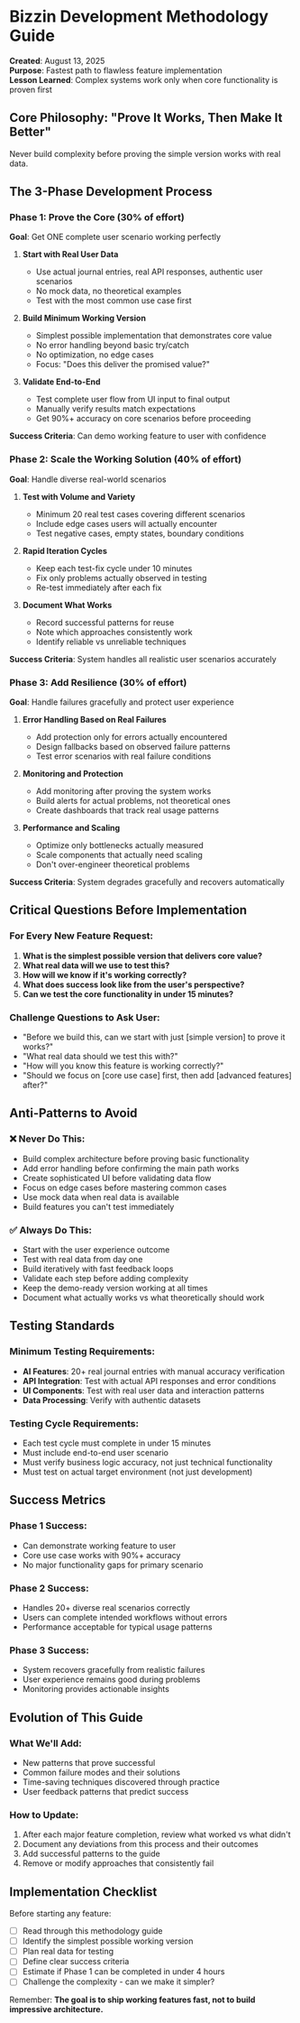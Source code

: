 # Bizzin Development Methodology Guide

**Created**: August 13, 2025  
**Purpose**: Fastest path to flawless feature implementation  
**Lesson Learned**: Complex systems work only when core functionality is proven first

## Core Philosophy: "Prove It Works, Then Make It Better"

Never build complexity before proving the simple version works with real data.

## The 3-Phase Development Process

### Phase 1: Prove the Core (30% of effort)
**Goal**: Get ONE complete user scenario working perfectly

1. **Start with Real User Data**
   - Use actual journal entries, real API responses, authentic user scenarios
   - No mock data, no theoretical examples
   - Test with the most common use case first

2. **Build Minimum Working Version**
   - Simplest possible implementation that demonstrates core value
   - No error handling beyond basic try/catch
   - No optimization, no edge cases
   - Focus: "Does this deliver the promised value?"

3. **Validate End-to-End**
   - Test complete user flow from UI input to final output
   - Manually verify results match expectations
   - Get 90%+ accuracy on core scenarios before proceeding

**Success Criteria**: Can demo working feature to user with confidence

### Phase 2: Scale the Working Solution (40% of effort)
**Goal**: Handle diverse real-world scenarios

1. **Test with Volume and Variety**
   - Minimum 20 real test cases covering different scenarios
   - Include edge cases users will actually encounter
   - Test negative cases, empty states, boundary conditions

2. **Rapid Iteration Cycles**
   - Keep each test-fix cycle under 10 minutes
   - Fix only problems actually observed in testing
   - Re-test immediately after each fix

3. **Document What Works**
   - Record successful patterns for reuse
   - Note which approaches consistently work
   - Identify reliable vs unreliable techniques

**Success Criteria**: System handles all realistic user scenarios accurately

### Phase 3: Add Resilience (30% of effort)
**Goal**: Handle failures gracefully and protect user experience

1. **Error Handling Based on Real Failures**
   - Add protection only for errors actually encountered
   - Design fallbacks based on observed failure patterns
   - Test error scenarios with real failure conditions

2. **Monitoring and Protection**
   - Add monitoring after proving the system works
   - Build alerts for actual problems, not theoretical ones
   - Create dashboards that track real usage patterns

3. **Performance and Scaling**
   - Optimize only bottlenecks actually measured
   - Scale components that actually need scaling
   - Don't over-engineer theoretical problems

**Success Criteria**: System degrades gracefully and recovers automatically

## Critical Questions Before Implementation

### For Every New Feature Request:

1. **What is the simplest possible version that delivers core value?**
2. **What real data will we use to test this?**
3. **How will we know if it's working correctly?**
4. **What does success look like from the user's perspective?**
5. **Can we test the core functionality in under 15 minutes?**

### Challenge Questions to Ask User:

- "Before we build this, can we start with just [simple version] to prove it works?"
- "What real data should we test this with?"
- "How will you know this feature is working correctly?"
- "Should we focus on [core use case] first, then add [advanced features] after?"

## Anti-Patterns to Avoid

### ❌ Never Do This:
- Build complex architecture before proving basic functionality
- Add error handling before confirming the main path works
- Create sophisticated UI before validating data flow
- Focus on edge cases before mastering common cases
- Use mock data when real data is available
- Build features you can't test immediately

### ✅ Always Do This:
- Start with the user experience outcome
- Test with real data from day one
- Build iteratively with fast feedback loops
- Validate each step before adding complexity
- Keep the demo-ready version working at all times
- Document what actually works vs what theoretically should work

## Testing Standards

### Minimum Testing Requirements:
- **AI Features**: 20+ real journal entries with manual accuracy verification
- **API Integration**: Test with actual API responses and error conditions
- **UI Components**: Test with real user data and interaction patterns
- **Data Processing**: Verify with authentic datasets

### Testing Cycle Requirements:
- Each test cycle must complete in under 15 minutes
- Must include end-to-end user scenario
- Must verify business logic accuracy, not just technical functionality
- Must test on actual target environment (not just development)

## Success Metrics

### Phase 1 Success:
- Can demonstrate working feature to user
- Core use case works with 90%+ accuracy
- No major functionality gaps for primary scenario

### Phase 2 Success:
- Handles 20+ diverse real scenarios correctly
- Users can complete intended workflows without errors
- Performance acceptable for typical usage patterns

### Phase 3 Success:
- System recovers gracefully from realistic failures
- User experience remains good during problems
- Monitoring provides actionable insights

## Evolution of This Guide

### What We'll Add:
- New patterns that prove successful
- Common failure modes and their solutions
- Time-saving techniques discovered through practice
- User feedback patterns that predict success

### How to Update:
1. After each major feature completion, review what worked vs what didn't
2. Document any deviations from this process and their outcomes
3. Add successful patterns to the guide
4. Remove or modify approaches that consistently fail

## Implementation Checklist

Before starting any feature:
- [ ] Read through this methodology guide
- [ ] Identify the simplest possible working version
- [ ] Plan real data for testing
- [ ] Define clear success criteria
- [ ] Estimate if Phase 1 can be completed in under 4 hours
- [ ] Challenge the complexity - can we make it simpler?

Remember: **The goal is to ship working features fast, not to build impressive architecture.**